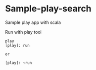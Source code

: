Sample-play-search
==================

Sample play app with scala

Run with play tool

```
play
[play]: run

or 

[play]: ~run
```
